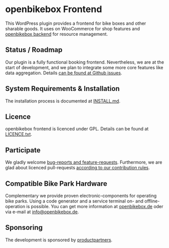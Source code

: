 # openbikebox Frontend

This WordPress plugin provides a frontend for bike boxes and other sharable goods. It uses on WooCommerce for shop features and [openbikebox backend](https://github.com/openbikebox/backend) for resource management.

## Status / Roadmap

Our plugin is a fully functional booking frontend. Nevertheless, we are at the start of development, and we plan to integrate some more core features like data aggregation. Details [can be found at Github issues](https://github.com/openbikebox/wordpress-plugin/issues).

## System Requirements & Installation

The installation process is documented at [INSTALL.md](https://github.com/openbikebox/backend/blob/master/INSTALL.en.md).

## Licence

openbikebox frontend is licenced under GPL. Details can be found at [LICENCE.txt](https://github.com/openbikebox/wordpress-plugin/blob/master/LICENCE.txt).

## Participate

We gladly welcome [bug-reports and feature-requests](https://github.com/openbikebox/wordpress-plugin/issues). Furthermore, we are glad about licenced pull-requests [according to our contribution rules](https://github.com/openbikebox/wordpress-plugin/blob/master/CONTRIBUTE.md).

## Compatible Bike Park Hardware

Complementary we provide proven electronic-components for operating bike parks. Using a code generator and a service terminal on- and offline-operation is possible. You can get more information at [openbikebox.de](https://openbikebox.de) oder via e-mail at [info@openbikebox.de](mailto:info@openbikebox.de).

## Sponsoring

The development is sponsored by [productpartners](http://www.productpartners.de/).
